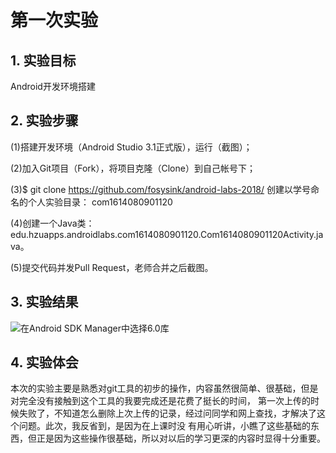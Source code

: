 # 第一次实验 

## 1. 实验目标
Android开发环境搭建

## 2. 实验步骤
(1)搭建开发环境（Android Studio 3.1正式版），运行（截图）；

(2)加入Git项目（Fork），将项目克隆（Clone）到自己帐号下；

(3)$ git clone https://github.com/fosysink/android-labs-2018/
   创建以学号命名的个人实验目录：
   com1614080901120
   
(4)创建一个Java类：edu.hzuapps.androidlabs.com1614080901120.Com1614080901120Activity.java。

(5)提交代码并发Pull Request，老师合并之后截图。

## 3. 实验结果
  ![在Android SDK Manager中选择6.0库](https://github.com/fosysink/android-labs-2018/blob/master/Com1614080901120/Com1614080901120Activity.png "配置教育网下载代理")
## 4. 实验体会
 本次的实验主要是熟悉对git工具的初步的操作，内容虽然很简单、很基础，但是对完全没有接触到这个工具的我要完成还是花费了挺长的时间，
 第一次上传的时候失败了，不知道怎么删除上次上传的记录，经过问同学和网上查找，才解决了这个问题。此次，我反省到，是因为在上课时没
 有用心听讲，小瞧了这些基础的东西，但正是因为这些操作很基础，所以对以后的学习更深的内容时显得十分重要。

